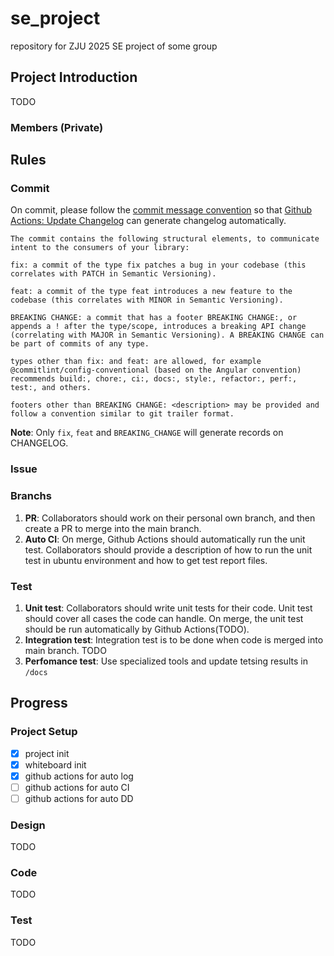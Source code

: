 # se_project

repository for ZJU 2025 SE project of some group

## Project Introduction

TODO

### Members (Private)

## Rules

### Commit

On commit, please follow the [commit message convention](https://www.conventionalcommits.org/en/v1.0.0/) so that [Github Actions: Update Changelog](https://github.com/Hzeristo/se_project/actions/workflows/changelog.yml) can generate changelog automatically.

```
The commit contains the following structural elements, to communicate intent to the consumers of your library:

fix: a commit of the type fix patches a bug in your codebase (this correlates with PATCH in Semantic Versioning).

feat: a commit of the type feat introduces a new feature to the codebase (this correlates with MINOR in Semantic Versioning).

BREAKING CHANGE: a commit that has a footer BREAKING CHANGE:, or appends a ! after the type/scope, introduces a breaking API change (correlating with MAJOR in Semantic Versioning). A BREAKING CHANGE can be part of commits of any type.

types other than fix: and feat: are allowed, for example @commitlint/config-conventional (based on the Angular convention) recommends build:, chore:, ci:, docs:, style:, refactor:, perf:, test:, and others.

footers other than BREAKING CHANGE: <description> may be provided and follow a convention similar to git trailer format.
```

**Note**: Only `fix`, `feat` and `BREAKING_CHANGE` will generate records on CHANGELOG.

### Issue

### Branchs

1. **PR**: Collaborators should work on their personal own branch, and then create a PR to merge into the main branch.
2. **Auto CI**: On merge, Github Actions should automatically run the unit test. Collaborators should provide a description of how to run the unit test in ubuntu environment and how to get test report files.

### Test

1. **Unit test**: Collaborators should write unit tests for their code. Unit test should cover all cases the code can handle. On merge, the unit test should be run automatically by Github Actions(TODO).
2. **Integration test**: Integration test is to be done when code is merged into main branch. TODO
3. **Perfomance test**: Use specialized tools and update tetsing results in `/docs`

## Progress

### Project Setup

- [x] project init
- [x] whiteboard init
- [x] github actions for auto log
- [ ] github actions for auto CI
- [ ] github actions for auto DD

### Design

TODO

### Code

TODO

### Test

TODO